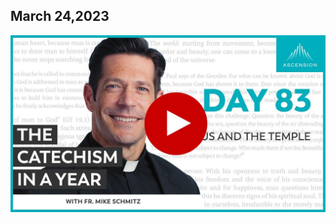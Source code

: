 ## March 24,2023 ##

[![Jesus and the Temple](https://raw.githubusercontent.com/linusjf/CIAY/main/March/jpgs/Day083.jpg)](https://youtu.be/Vg-e6qxPxjE "Jesus and the Temple")
